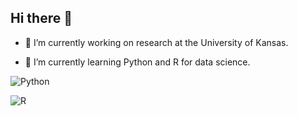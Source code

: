 ## Hi there 👋

- 🔭 I’m currently working on research at the University of Kansas.

- 🌱 I’m currently learning Python and R for data science.


![Python](https://img.shields.io/badge/python-3670A0?style=for-the-badge&logo=python&logoColor=ffdd54)

![R](https://img.shields.io/badge/r-%23276DC3.svg?style=for-the-badge&logo=r&logoColor=white)
